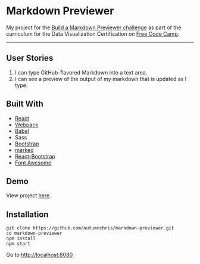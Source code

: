 # Markdown Previewer

My project for the [Build a Markdown Previewer challenge](https://www.freecodecamp.org/challenges/build-a-markdown-previewer) as part of the curriculum for the Data Visualization Certification on [Free Code Camp](https://www.freecodecamp.org).

---

## User Stories
1. I can type GitHub-flavored Markdown into a text area.
2. I can see a preview of the output of my markdown that is updated as I type.

## Built With
* [React](https://reactjs.org)
* [Webpack](https://webpack.js.org)
* [Babel](https://babeljs.io)
* Sass
* [Bootstrap](https://getbootstrap.com)
* [marked](https://www.npmjs.com/package/marked)
* [React-Bootstrap](https://react-bootstrap.github.io)
* [Font Awesome](http://fontawesome.io)

## Demo

View project [here](https://autumnchris.github.io/markdown-previewer).

## Installation

```
git clone https://github.com/autumnchris/markdown-previewer.git
cd markdown-previewer
npm install
npm start
```

Go to [http://localhost:8080](http://localhost:8080)
